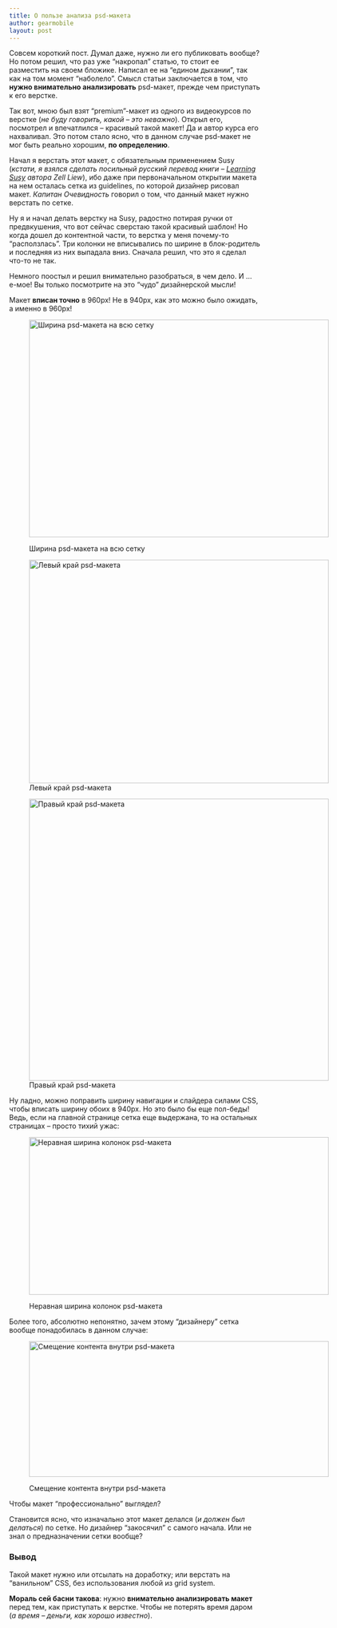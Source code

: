 ```yaml
---
title: О пользе анализа psd-макета
author: gearmobile
layout: post
---
```

Совсем короткий пост. Думал даже, нужно ли его публиковать вообще? Но потом решил, что раз уже &ldquo;накропал&rdquo; статью, то стоит ее разместить на своем бложике. Написал ее на &ldquo;едином дыхании&rdquo;, так как на том момент &ldquo;наболело&rdquo;. Смысл статьи заключается в том, что **нужно внимательно анализировать** psd-макет, прежде чем приступать к его верстке.

Так вот, мною был взят &ldquo;premium&rdquo;-макет из одного из видеокурсов по верстке (*не буду говорить, какой &#8211; это неважно*). Открыл его, посмотрел и впечатлился &#8211; красивый такой макет! Да и автор курса его нахваливал. Это потом стало ясно, что в данном случае psd-макет не мог быть реально хорошим, **по определению**.

Начал я верстать этот макет, с обязательным применением Susy (*кстати, я взялся сделать посильный русский перевод книги &#8211; [Learning Susy][1] автора Zell Liew*), ибо даже при первоначальном открытии макета на нем осталась сетка из guidelines, по которой дизайнер рисовал макет. *Капитан Очевидность* говорил о том, что данный макет нужно верстать по сетке.

Ну я и начал делать верстку на Susy, радостно потирая ручки от предвкушения, что вот сейчас сверстаю такой красивый шаблон! Но когда дошел до контентной части, то верстка у меня почему-то &ldquo;расползлась&rdquo;. Три колонки не вписывались по ширине в блок-родитель и последняя из них выпадала вниз. Сначала решил, что это я сделал что-то не так.

Немного поостыл и решил внимательно разобраться, в чем дело. И &hellip; е-мое! Вы только посмотрите на это &ldquo;чудо&rdquo; дизайнерской мысли!

Макет **вписан точно** в 960px! Не в 940px, как это можно было ожидать, а именно в 960px!<figure id="attachment_1820" style="width: 600px;" class="wp-caption aligncenter">

[<img src="http://localhost:7788/third/wp-content/uploads/2014/09/full_width-600x436.png" alt="Ширина psd-макета на всю сетку" width="600" height="436" class="size-medium wp-image-1820" />][2]<figcaption class="wp-caption-text">Ширина psd-макета на всю сетку</figcaption></figure> <figure id="attachment_1822" style="width: 600px;" class="wp-caption aligncenter">[<img src="http://localhost:7788/third/wp-content/uploads/2014/09/left_side-600x448.png" alt="Левый край psd-макета" width="600" height="448" class="size-medium wp-image-1822" />][3]<figcaption class="wp-caption-text">Левый край psd-макета</figcaption></figure> <figure id="attachment_1823" style="width: 600px;" class="wp-caption aligncenter">[<img src="http://localhost:7788/third/wp-content/uploads/2014/09/right_side-600x565.png" alt="Правый край psd-макета" width="600" height="565" class="size-medium wp-image-1823" />][4]<figcaption class="wp-caption-text">Правый край psd-макета</figcaption></figure> 

Ну ладно, можно поправить ширину навигации и слайдера силами CSS, чтобы вписать ширину обоих в 940px. Но это было бы еще пол-беды! Ведь, если на главной странице сетка еще выдержана, то на остальных страницах &#8211; просто тихий ужас:<figure id="attachment_1824" style="width: 600px;" class="wp-caption aligncenter">

[<img src="http://localhost:7788/third/wp-content/uploads/2014/09/width_of_columns-600x316.png" alt="Неравная ширина колонок psd-макета" width="600" height="316" class="size-medium wp-image-1824" />][5]<figcaption class="wp-caption-text">Неравная ширина колонок psd-макета</figcaption></figure> 

Более того, абсолютно непонятно, зачем этому &ldquo;дизайнеру&rdquo; сетка вообще понадобилась в данном случае:<figure id="attachment_1825" style="width: 600px;" class="wp-caption aligncenter">

[<img src="http://localhost:7788/third/wp-content/uploads/2014/09/shift_content-600x272.png" alt="Смещение контента внутри psd-макета" width="600" height="272" class="size-medium wp-image-1825" />][6]<figcaption class="wp-caption-text">Смещение контента внутри psd-макета</figcaption></figure> 

Чтобы макет &ldquo;профессионально&rdquo; выглядел?

Становится ясно, что изначально этот макет делался (*и должен был делаться*) по сетке. Но дизайнер &ldquo;закосячил&rdquo; с самого начала. Или не знал о предназначении сетки вообще?

### Вывод

Такой макет нужно или отсылать на доработку; или верстать на &ldquo;ванильном&rdquo; CSS, без использования любой из grid system.

**Мораль сей басни такова**: нужно **внимательно анализировать макет** перед тем, как приступать к верстке. Чтобы не потерять время даром (*а время &#8211; деньги, как хорошо известно*).

 [1]: http://zell-weekeat.com/learnsusy/ "Learning Susy"
 [2]: http://localhost:7788/third/wp-content/uploads/2014/09/full_width.png
 [3]: http://localhost:7788/third/wp-content/uploads/2014/09/left_side.png
 [4]: http://localhost:7788/third/wp-content/uploads/2014/09/right_side.png
 [5]: http://localhost:7788/third/wp-content/uploads/2014/09/width_of_columns.png
 [6]: http://localhost:7788/third/wp-content/uploads/2014/09/shift_content.png